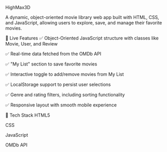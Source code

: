 

﻿HighMax3D


A dynamic, object-oriented movie library web app built with HTML, CSS, and JavaScript, allowing users to explore, save, and manage their favorite movies.

🚀 Live Features
✅ Object-Oriented JavaScript structure with classes like Movie, User, and Review

✅ Real-time data fetched from the OMDb API

✅ "My List" section to save favorite movies

✅ Interactive toggle to add/remove movies from My List

✅ LocalStorage support to persist user selections

✅ Genre and rating filters, including sorting functionality

✅ Responsive layout with smooth mobile experience

🧰 Tech Stack
HTML5

CSS

JavaScript

OMDb API
